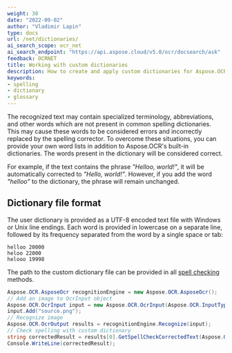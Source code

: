 ```yaml
---
weight: 30
date: "2022-09-02"
author: "Vladimir Lapin"
type: docs
url: /net/dictionaries/
ai_search_scope: ocr_net
ai_search_endpoint: "https://api.aspose.cloud/v5.0/ocr/docsearch/ask"
feedback: OCRNET
title: Working with custom dictionaries
description: How to create and apply custom dictionaries for Aspose.OCR spell checker.
keywords:
- spelling
- dictionary
- glossary
---
```


The recognized text may contain specialized terminology, abbreviations, and other words which are not present in common spelling dictionaries. This may cause these words to be considered errors and incorrectly replaced by the spelling corrector. To overcome these situations, you can provide your own word lists in addition to Aspose.OCR's built-in dictionaries. The words present in the dictionary will be considered correct.

For example, if the text contains the phrase _"Helloo, world!"_, it will be automatically corrected to _"Hello, world!"_. However, if you add the word _"helloo"_ to the dictionary, the phrase will remain unchanged.

## Dictionary file format

The user dictionary is provided as a UTF-8 encoded text file with Windows or Unix line endings. Each word is provided in lowercase on a separate line, followed by its frequency separated from the word by a single space or tab:

```
helloo 20000
heloo 22000
helooo 19998
```

The path to the custom dictionary file can be provided in all [spell checking](/ocr/net/spelling/) methods.

```csharp
Aspose.OCR.AsposeOcr recognitionEngine = new Aspose.OCR.AsposeOcr();
// Add an image to OcrInput object
Aspose.OCR.OcrInput input = new Aspose.OCR.OcrInput(Aspose.OCR.InputType.SingleImage);
input.Add("source.png");
// Recognize image
Aspose.OCR.OcrOutput results = recognitionEngine.Recognize(input);
// Check spelling with custom dictionary
string correctedResult = results[0].GetSpellCheckCorrectedText(Aspose.OCR.SpellChecker.SpellCheckLanguage.Eng, "dictionary.txt");
Console.WriteLine(correctedResult);
```
